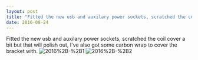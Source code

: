 ```yaml
---
layout: post
title: "Fitted the new usb and auxilary power sockets, scratched the coil cover a bit but that will polish out..."
date: 2016-08-24 
---
```

Fitted the new usb and auxilary power sockets, scratched the coil cover a bit but that will polish out, I&#39;ve also got some carbon wrap to cover the bracket with.﻿
![2016%2B-%2B1](/k100-project/Photos/2016-08-24/2016%2B-%2B1)
![2016%2B-%2B2](/k100-project/Photos/2016-08-24/2016%2B-%2B2)